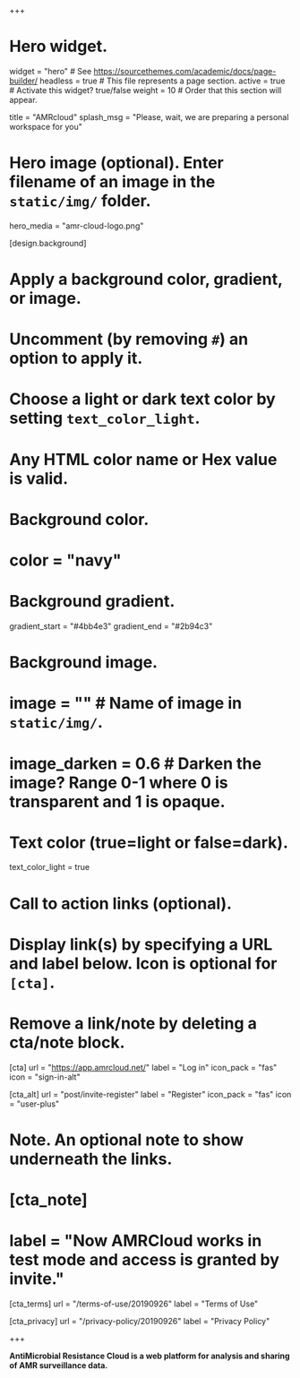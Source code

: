 +++
# Hero widget.
widget = "hero"  # See https://sourcethemes.com/academic/docs/page-builder/
headless = true  # This file represents a page section.
active = true  # Activate this widget? true/false
weight = 10  # Order that this section will appear.

title = "AMRcloud"
splash_msg = "Please, wait, we are preparing a personal workspace for you"

# Hero image (optional). Enter filename of an image in the `static/img/` folder.
hero_media = "amr-cloud-logo.png"

[design.background]
  # Apply a background color, gradient, or image.
  #   Uncomment (by removing `#`) an option to apply it.
  #   Choose a light or dark text color by setting `text_color_light`.
  #   Any HTML color name or Hex value is valid.

  # Background color.
  # color = "navy"
  
  # Background gradient.
  gradient_start = "#4bb4e3"
  gradient_end = "#2b94c3"
  
  # Background image.
  # image = ""  # Name of image in `static/img/`.
  # image_darken = 0.6  # Darken the image? Range 0-1 where 0 is transparent and 1 is opaque.

  # Text color (true=light or false=dark).
  text_color_light = true

# Call to action links (optional).
#   Display link(s) by specifying a URL and label below. Icon is optional for `[cta]`.
#   Remove a link/note by deleting a cta/note block.
[cta]
  url = "https://app.amrcloud.net/"
  label = "Log in"
  icon_pack = "fas"
  icon = "sign-in-alt"

[cta_alt]
  url = "post/invite-register"
  label = "Register"
  icon_pack = "fas"
  icon = "user-plus"

# Note. An optional note to show underneath the links.
# [cta_note]
#  label = "Now AMRCloud works in test mode and access is granted by invite."

[cta_terms]
  url = "/terms-of-use/20190926"
  label = "Terms of Use"

[cta_privacy]
  url = "/privacy-policy/20190926"
  label = "Privacy Policy"

+++

**AntiMicrobial Resistance Cloud is a web platform for analysis and sharing of AMR surveillance data.**
